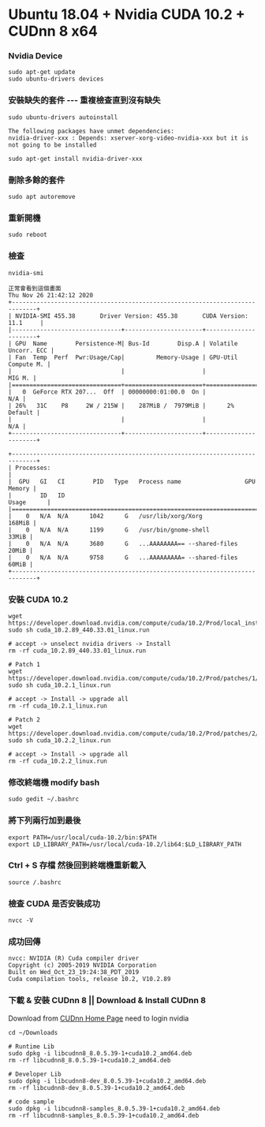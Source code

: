 # Ubuntu 18.04 + Nvidia CUDA 10.2 + CUDnn 8 x64

### Nvidia Device
    sudo apt-get update
    sudo ubuntu-drivers devices

### 安裝缺失的套件 --- 重複檢查直到沒有缺失
    sudo ubuntu-drivers autoinstall

    The following packages have unmet dependencies:
    nvidia-driver-xxx : Depends: xserver-xorg-video-nvidia-xxx but it is not going to be installed

    sudo apt-get install nvidia-driver-xxx

### 刪除多餘的套件
    sudo apt autoremove

### 重新開機
    sudo reboot

### 檢查
    nvidia-smi

    正常會看到這個畫面
    Thu Nov 26 21:42:12 2020       
    +-----------------------------------------------------------------------------+
    | NVIDIA-SMI 455.38       Driver Version: 455.38       CUDA Version: 11.1     |
    |-------------------------------+----------------------+----------------------+
    | GPU  Name        Persistence-M| Bus-Id        Disp.A | Volatile Uncorr. ECC |
    | Fan  Temp  Perf  Pwr:Usage/Cap|         Memory-Usage | GPU-Util  Compute M. |
    |                               |                      |               MIG M. |
    |===============================+======================+======================|
    |   0  GeForce RTX 207...  Off  | 00000000:01:00.0  On |                  N/A |
    | 26%   31C    P8     2W / 215W |    287MiB /  7979MiB |      2%      Default |
    |                               |                      |                  N/A |
    +-------------------------------+----------------------+----------------------+
                                                                                
    +-----------------------------------------------------------------------------+
    | Processes:                                                                  |
    |  GPU   GI   CI        PID   Type   Process name                  GPU Memory |
    |        ID   ID                                                   Usage      |
    |=============================================================================|
    |    0   N/A  N/A      1042      G   /usr/lib/xorg/Xorg                168MiB |
    |    0   N/A  N/A      1199      G   /usr/bin/gnome-shell               33MiB |
    |    0   N/A  N/A      3680      G   ...AAAAAAAA== --shared-files       20MiB |
    |    0   N/A  N/A      9758      G   ...AAAAAAAAA= --shared-files       60MiB |
    +-----------------------------------------------------------------------------+

### 安裝 CUDA 10.2
    wget https://developer.download.nvidia.com/compute/cuda/10.2/Prod/local_installers/cuda_10.2.89_440.33.01_linux.run
    sudo sh cuda_10.2.89_440.33.01_linux.run

    # accept -> unselect nvidia drivers -> Install
    rm -rf cuda_10.2.89_440.33.01_linux.run

    # Patch 1
    wget https://developer.download.nvidia.com/compute/cuda/10.2/Prod/patches/1/cuda_10.2.1_linux.run
    sudo sh cuda_10.2.1_linux.run

    # accept -> Install -> upgrade all
    rm -rf cuda_10.2.1_linux.run

    # Patch 2
    wget https://developer.download.nvidia.com/compute/cuda/10.2/Prod/patches/2/cuda_10.2.2_linux.run
    sudo sh cuda_10.2.2_linux.run

    # accept -> Install -> upgrade all
    rm -rf cuda_10.2.2_linux.run

### 修改終端機 modify bash
    sudo gedit ~/.bashrc

### 將下列兩行加到最後
    export PATH=/usr/local/cuda-10.2/bin:$PATH
    export LD_LIBRARY_PATH=/usr/local/cuda-10.2/lib64:$LD_LIBRARY_PATH

### Ctrl + S 存檔 然後回到終端機重新載入
    source /.bashrc

### 檢查 CUDA 是否安裝成功
    nvcc -V

### 成功回傳
    nvcc: NVIDIA (R) Cuda compiler driver
    Copyright (c) 2005-2019 NVIDIA Corporation
    Built on Wed_Oct_23_19:24:38_PDT_2019
    Cuda compilation tools, release 10.2, V10.2.89

### 下載 & 安裝 CUDnn 8 || Download & Install CUDnn 8
Download from [CUDnn Home Page](https://developer.nvidia.com/cudnn) need to login nvidia 

    cd ~/Downloads

    # Runtime Lib
    sudo dpkg -i libcudnn8_8.0.5.39-1+cuda10.2_amd64.deb
    rm -rf libcudnn8_8.0.5.39-1+cuda10.2_amd64.deb

    # Developer Lib
    sudo dpkg -i libcudnn8-dev_8.0.5.39-1+cuda10.2_amd64.deb
    rm -rf libcudnn8-dev_8.0.5.39-1+cuda10.2_amd64.deb

    # code sample
    sudo dpkg -i libcudnn8-samples_8.0.5.39-1+cuda10.2_amd64.deb
    rm -rf libcudnn8-samples_8.0.5.39-1+cuda10.2_amd64.deb
